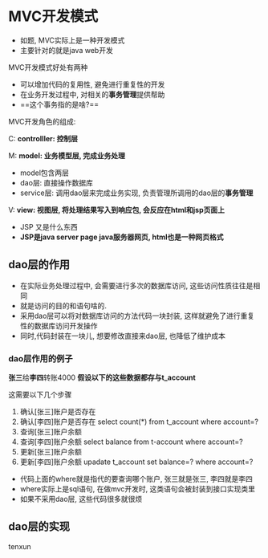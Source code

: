 # MVC开发模式

* 如题, MVC实际上是一种开发模式
* 主要针对的就是java web开发

MVC开发模式好处有两种

* 可以增加代码的复用性,  避免进行重复性的开发
* 在业务开发过程中, 对相关的**事务管理**提供帮助
* ==这个事务指的是啥?==



MVC开发角色的组成:

C:  **controlller: 控制层**

M: **model: 业务模型层, 完成业务处理**

* model包含两层
* dao层:     直接操作数据库
* service层:  调用dao层来完成业务实现,   负责管理所调用的dao层的**事务管理**

V: **view: 视图层,  将处理结果写入到响应包,   会反应在html和jsp页面上**

* JSP 又是什么东西
* **JSP是java server page  java服务器网页,    html也是一种网页格式**



## dao层的作用

* 在实际业务处理过程中, 会需要进行多次的数据库访问, 这些访问性质往往是相同
* 就是访问的目的和语句啥的.
* 采用dao层可以将对数据库访问的方法代码一块封装,   这样就避免了进行重复性的数据库访问开发操作
* 同时,代码封装在一块儿,  想要修改直接来dao层,  也降低了维护成本

### dao层作用的例子

**张三**给**李四**转账4000                   **假设以下的这些数据都存与t_account**

这需要以下几个步骤

1. 确认[张三]账户是否存在
2. 确认[李四]账户是否存在          select count(*)  from t_account where account=?
3. 查询[张三]账户余额
4. 查询[李四]账户余额                  select balance from t-account  where account=?
5. 更新[张三]账户余额
6. 更新[李四]账户余额                  upadate t_account  set balance=? where account=?

* 代码上面的where就是指代的要查询哪个账户,  张三就是张三, 李四就是李四
* where实际上是sql语句,  在做mvc开发时, 这类语句会被封装到接口实现类里
* 如果不采用dao层, 这些代码很多就很烦

## dao层的实现





tenxun
